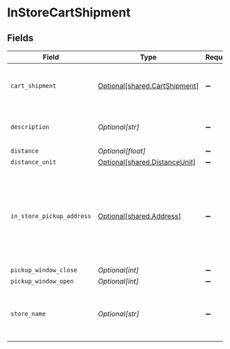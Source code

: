 # InStoreCartShipment


## Fields

| Field                                                                                   | Type                                                                                    | Required                                                                                | Description                                                                             | Example                                                                                 |
| --------------------------------------------------------------------------------------- | --------------------------------------------------------------------------------------- | --------------------------------------------------------------------------------------- | --------------------------------------------------------------------------------------- | --------------------------------------------------------------------------------------- |
| `cart_shipment`                                                                         | [Optional[shared.CartShipment]](../../models/shared/cartshipment.md)                    | :heavy_minus_sign:                                                                      | A cart that is being prepared for shipment                                              |                                                                                         |
| `description`                                                                           | *Optional[str]*                                                                         | :heavy_minus_sign:                                                                      | Shipment option description.                                                            | Pick up in-store at 123 Main St.                                                        |
| `distance`                                                                              | *Optional[float]*                                                                       | :heavy_minus_sign:                                                                      | N/A                                                                                     | 3                                                                                       |
| `distance_unit`                                                                         | [Optional[shared.DistanceUnit]](../../models/shared/distanceunit.md)                    | :heavy_minus_sign:                                                                      | N/A                                                                                     | mile                                                                                    |
| `in_store_pickup_address`                                                               | [Optional[shared.Address]](../../models/shared/address.md)                              | :heavy_minus_sign:                                                                      | The Address object is used for billing, shipping, and physical store address use cases. |                                                                                         |
| `pickup_window_close`                                                                   | *Optional[int]*                                                                         | :heavy_minus_sign:                                                                      | N/A                                                                                     |                                                                                         |
| `pickup_window_open`                                                                    | *Optional[int]*                                                                         | :heavy_minus_sign:                                                                      | N/A                                                                                     |                                                                                         |
| `store_name`                                                                            | *Optional[str]*                                                                         | :heavy_minus_sign:                                                                      | The local store's name where the item can be picked up.                                 | Bolt Collective                                                                         |
